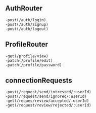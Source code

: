 ## AuthRouter

    -post(/auth/login)
    -post(/auth/signup)
    -post(/auth/logout)

## ProfileRouter

    -get(/profile/view)
    -patch(/profile/edit)
    -patch(/profile/password)

## connectionRequests

    -post(/request/send/intrested/:userId)
    -post(/request/send/ignored/:userId)
    -get(/reques/review/accepted/:userId)
    -get(/request/review/rejected/:userId)
